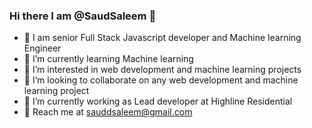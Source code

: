 ### Hi there I am @SaudSaleem 👋
- 👋 I am senior Full Stack Javascript developer and Machine learning Engineer
- 🌱 I’m currently learning Machine learning
- 👀 I’m interested in web development and machine learning projects
- 👯 I’m looking to collaborate on any web development and machine learning project
- 🌱 I’m currently working as Lead developer at Highline Residential
- 💞️ Reach me at sauddsaleem@gmail.com
<!--
**SaudSaleem/SaudSaleem** is a ✨ _special_ ✨ repository because its `README.md` (this file) appears on your GitHub profile.

Here are some ideas to get you started:

- 🔭 I’m currently working on ...
- 🌱 I’m currently learning ...
- 👯 I’m looking to collaborate on ...
- 🤔 I’m looking for help with ...
- 💬 Ask me about ...
- 📫 How to reach me: ...
- 😄 Pronouns: ...
- ⚡ Fun fact: ...
-->
